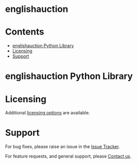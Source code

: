 
englishauction
==============

Contents
========

* [englishauction Python Library](#englishauction-python-library)
* [Licensing](#licensing)
* [Support](#support)

# englishauction Python Library

# Licensing
Additional [licensing options][licensing] are available.

# Support
For bug fixes, please raise an issue in the [Issue Tracker][bugs].

For feature requests, and general support, please [Contact us][contact].



[bugs]: https://github.com/mindpowered/english-auction-python/issues
[contact]: https://mindpowered.dev/support.html?ref=english-auction-python/
[licensing]: https://mindpowered.dev/?ref=english-auction-python
